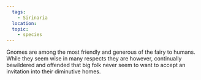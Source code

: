 ```yaml
---
  tags:
    - Sirinaria
  location:
  topic:
    - species
---
```


Gnomes are among the most friendly and generous of the fairy to humans. While they seem wise in many respects they are however, continually bewildered and offended that big folk never seem to want to accept an invitation into their diminutive homes.